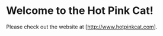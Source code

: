 Welcome to the Hot Pink Cat!
=================

Please check out the website at [http://www.hotpinkcat.com].
